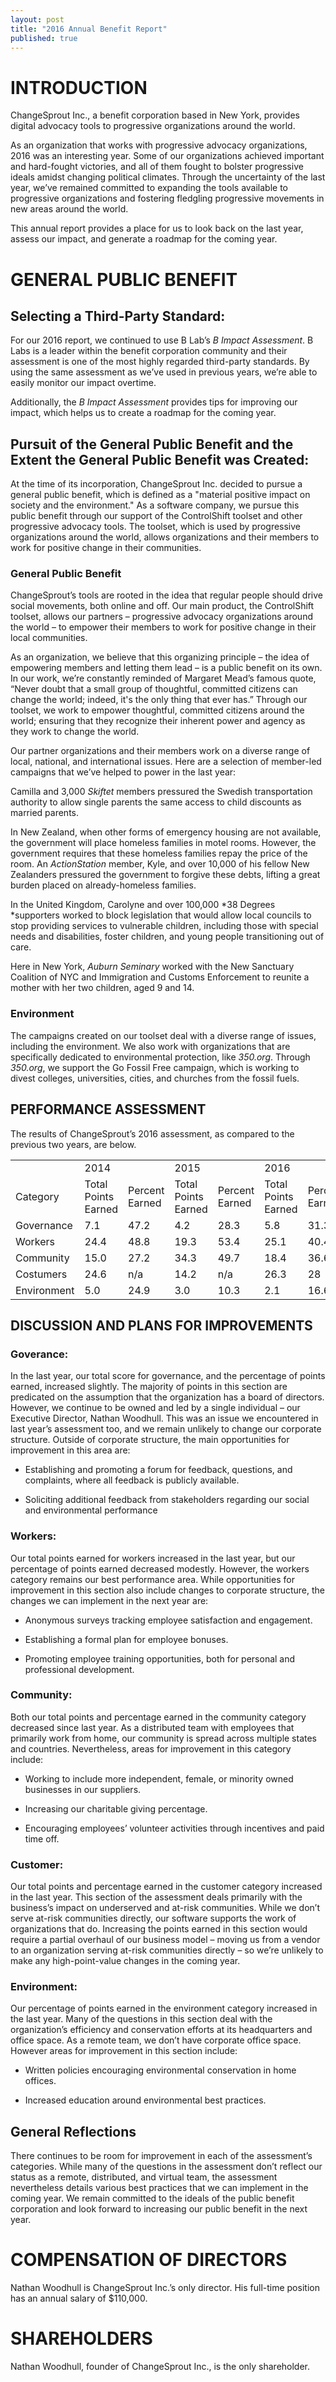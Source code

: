 ```yaml
---
layout: post
title: "2016 Annual Benefit Report"
published: true
---
```



# INTRODUCTION

ChangeSprout Inc., a benefit corporation based in New York, provides digital advocacy tools to progressive organizations around the world. 

As an organization that works with progressive advocacy organizations, 2016 was an interesting year. Some of our organizations achieved important and hard-fought victories, and all of them fought to bolster progressive ideals amidst changing political climates. Through the uncertainty of the last year, we’ve remained committed to expanding the tools available to progressive organizations and fostering fledgling progressive movements in new areas around the world. 

This annual report provides a place for us to look back on the last year, assess our impact, and generate a roadmap for the coming year.

# GENERAL PUBLIC BENEFIT

## Selecting a Third-Party Standard:

For our 2016 report, we continued to use B Lab’s *B Impact Assessment*. B Labs is a leader within the benefit corporation community and their assessment is one of the most highly regarded third-party standards. By using the same assessment as we’ve used in previous years, we’re able to easily monitor our impact overtime. 

Additionally, the *B Impact Assessment* provides tips for improving our impact, which helps us to create a roadmap for the coming year.

## Pursuit of the General Public Benefit and the Extent the General Public Benefit was Created:

At the time of its incorporation, ChangeSprout Inc. decided to pursue a general public benefit, which is defined as a "material positive impact on society and the environment." As a software company, we pursue this public benefit through our support of the ControlShift toolset and other progressive advocacy tools. The toolset, which is used by progressive organizations around the world, allows organizations and their members to work for positive change in their communities.

### General Public Benefit

ChangeSprout’s tools are rooted in the idea that regular people should drive social movements, both online and off. Our main product, the ControlShift toolset, allows our partners – progressive advocacy organizations around the world – to empower their members to work for positive change in their local communities. 

As an organization, we believe that this organizing principle – the idea of empowering members and letting them lead – is a public benefit on its own. In our work, we’re constantly reminded of Margaret Mead’s famous quote, “Never doubt that a small group of thoughtful, committed citizens can change the world; indeed, it's the only thing that ever has.” Through our toolset, we work to empower thoughtful, committed citizens around the world; ensuring that they recognize their inherent power and agency as they work to change the world.

Our partner organizations and their members work on a diverse range of local, national, and international issues. Here are a selection of member-led campaigns that we’ve helped to power in the last year: 

Camilla and 3,000 *Skiftet* members pressured the Swedish transportation authority to allow single parents the same access to child discounts as married parents.

In New Zealand, when other forms of emergency housing are not available, the government will place homeless families in motel rooms. However, the government requires that these homeless families repay the price of the room. An *ActionStation* member, Kyle, and over 10,000 of his fellow New Zealanders pressured the government to forgive these debts, lifting a great burden placed on already-homeless families. 

In the United Kingdom, Carolyne and over 100,000 *38 Degrees *supporters worked to block legislation that would allow local councils to stop providing services to vulnerable children, including those with special needs and disabilities, foster children, and young people transitioning out of care.

Here in New York, *Auburn Seminary* worked with the New Sanctuary Coalition of NYC and Immigration and Customs Enforcement to reunite a mother with her two children, aged 9 and 14.

### Environment

The campaigns created on our toolset deal with a diverse range of issues, including the environment. We also work with organizations that are specifically dedicated to environmental protection, like *350.org*. Through *350.org*, we support the Go Fossil Free campaign, which is working to divest colleges, universities, cities, and churches from the fossil fuels.

## PERFORMANCE ASSESSMENT

The results of ChangeSprout’s 2016 assessment, as compared to the previous two years, are below.

<table>
  <tr>
    <td></td>
    <td>2014</td>
    <td></td>
    <td>2015</td>
    <td></td>
    <td>2016</td>
    <td></td>
  </tr>
  <tr>
    <td>Category</td>
    <td>Total Points Earned</td>
    <td>Percent Earned</td>
    <td>Total Points Earned</td>
    <td>Percent Earned</td>
    <td>Total Points Earned</td>
    <td>Percent Earned</td>
  </tr>
  <tr>
    <td>Governance</td>
    <td>7.1</td>
    <td>47.2</td>
    <td>4.2</td>
    <td>28.3</td>
    <td>5.8</td>
    <td>31.33</td>
  </tr>
  <tr>
    <td>Workers</td>
    <td>24.4</td>
    <td>48.8</td>
    <td>19.3</td>
    <td>53.4</td>
    <td>25.1</td>
    <td>40.4</td>
  </tr>
  <tr>
    <td>Community</td>
    <td>15.0</td>
    <td>27.2</td>
    <td>34.3</td>
    <td>49.7</td>
    <td>18.4</td>
    <td>36.6</td>
  </tr>
  <tr>
    <td>Costumers</td>
    <td>24.6</td>
    <td>n/a</td>
    <td>14.2</td>
    <td>n/a</td>
    <td>26.3</td>
    <td>28</td>
  </tr>
  <tr>
    <td>Environment</td>
    <td>5.0</td>
    <td>24.9</td>
    <td>3.0</td>
    <td>10.3  </td>
    <td>2.1</td>
    <td>16.6</td>
  </tr>
</table>




## DISCUSSION AND PLANS FOR IMPROVEMENTS

### Goverance:

In the last year, our total score for governance, and the percentage of points earned, increased slightly. The majority of points in this section are predicated on the assumption that the organization has a board of directors. However, we continue to be owned and led by  a single individual – our Executive Director, Nathan Woodhull. This was an issue we encountered in last year’s assessment too, and we remain unlikely to change our corporate structure. Outside of corporate structure, the main opportunities for improvement in this area are:

* Establishing and promoting a forum for feedback, questions, and complaints, where all feedback is publicly available.

* Soliciting additional feedback from stakeholders regarding our social and environmental performance 

### Workers:

Our total points earned for workers increased in the last year, but our percentage of points earned decreased modestly. However, the workers category remains our best performance area. While opportunities for improvement in this section also include changes to corporate structure, the changes we can implement in the next year are:

* Anonymous surveys tracking employee satisfaction and engagement.

* Establishing a formal plan for employee bonuses.

* Promoting employee training opportunities, both for personal and professional development.

### Community:

Both our total points and percentage earned in the community category decreased since last year. As a distributed team with employees that primarily work from home, our community is spread across multiple states and countries. Nevertheless, areas for improvement in this category include:

* Working to include more independent, female, or minority owned businesses in our suppliers.

* Increasing our charitable giving percentage.

* Encouraging employees’ volunteer activities through incentives and paid time off.

### Customer:

Our total points and percentage earned in the customer category increased in the last year. This section of the assessment deals primarily with the business’s impact on underserved and at-risk communities. While we don’t serve at-risk communities directly, our software supports the work of organizations that do. Increasing the points earned in this section would require a partial overhaul of our business model – moving us from a vendor to an organization serving at-risk communities directly – so we’re unlikely to make any high-point-value changes in the coming year.

### Environment:

Our percentage of points earned in the environment category increased in the last year. Many of the questions in this section deal with the organization’s efficiency and conservation efforts at its headquarters and office space. As a remote team, we don’t have corporate office space. However areas for improvement in this section include:

* Written policies encouraging environmental conservation in home offices.

* Increased education around environmental best practices.

## General Reflections

There continues to be room for improvement in each of the assessment’s categories. While many of the questions in the assessment don’t reflect our status as a remote, distributed, and virtual team, the assessment nevertheless details various best practices that we can implement in the coming year. We remain committed to the ideals of the public benefit corporation and look forward to increasing our public benefit in the next year.

# COMPENSATION OF DIRECTORS

Nathan Woodhull is ChangeSprout Inc.’s only director. His full-time position has an annual salary of $110,000.

# SHAREHOLDERS

Nathan Woodhull, founder of ChangeSprout Inc., is the only shareholder.

